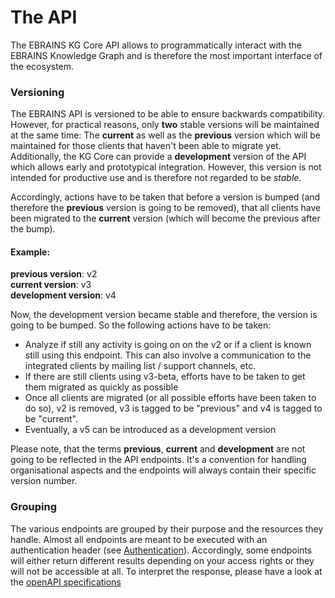 # The API

The EBRAINS KG Core API allows to programmatically interact with the EBRAINS Knowledge Graph and is therefore the most
important interface of the ecosystem. 

### Versioning
The EBRAINS API is versioned to be able to ensure backwards compatibility. However, for practical reasons, only **two** stable versions
will be maintained at the same time: The **current** as well as the **previous** version which will be maintained for those clients
that haven't been able to migrate yet. Additionally, the KG Core can provide a **development** version of the API which allows early and prototypical integration. 
However, this version is not intended for productive use and is therefore not regarded to be *stable*.

Accordingly, actions have to be taken that before a version is bumped (and therefore the **previous** version is going to be removed), that all clients have been migrated 
to the **current** version (which will become the previous after the bump).

#### Example: 
 
**previous version**: v2  
**current version**: v3  
**development version**: v4  

Now, the development version became stable and therefore, the version is going to be bumped. So the following actions have to be taken:
- Analyze if still any activity is going on on the v2 or if a client is known still using this endpoint. This can also involve a communication to the integrated clients by mailing list / support channels, etc.
- If there are still clients using v3-beta, efforts have to be taken to get them migrated as quickly as possible
- Once all clients are migrated (or all possible efforts have been taken to do so), v2 is removed, v3 is tagged to be "previous" and v4 is tagged to be "current". 
- Eventually, a v5 can be introduced as a development version

Please note, that the terms **previous**, **current** and **development** are not going to be reflected in the API endpoints. It's a convention for handling organisational aspects and the endpoints will always contain their specific version number.

### Grouping
The various endpoints are grouped by their purpose and the resources they handle. Almost all endpoints are meant to be executed with an authentication header (see [Authentication](authentication.html)). 
Accordingly, some endpoints will either return different results depending on your access rights or they will not be accessible at all. To interpret the response, please have a look at the [openAPI specifications](openapi_specs.html)

